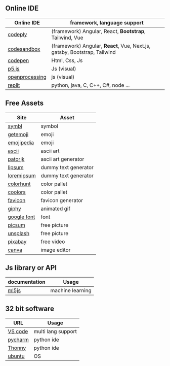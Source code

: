 ## Online IDE

| Online IDE                                    | framework, language support                                               |
| --------------------------------------------- | ------------------------------------------------------------------------- |
| [codeply](https://www.codeply.com/)           | (framework) Angular, React, **Bootstrap**, Tailwind, Vue                  |
| [codesandbox](https://codesandbox.io/)        | (framework) Angular, **React**, Vue, Next.js, gatsby, Bootstrap, Tailwind |
| [codepen](https://codepen.io/)                | Html, Css, Js                                                             |
| [p5.js](https://p5js.org/get-started/)        | Js (visual)                                                               |
| [openprocessing](https://openprocessing.org/) | js (visual)                                                               |
| [replit](https://replit.com/)                 | python, java, C, C++, C#, node ...                                        |

## Free Assets

| Site                                                                     | Asset                |
| ------------------------------------------------------------------------ | -------------------- |
| [symbl](https://symbl.cc/en/)                                            | symbol               |
| [getemoji](https://getemoji.com/)                                        | emoji                |
| [emojipedia](https://emojipedia.org/)                                    | emoji                |
| [ascii](https://ascii.co.uk/art)                                         | ascii art            |
| [patorjk](https://patorjk.com/software/taag/#p=display&f=Graffiti&t=joy) | ascii art generator  |
| [lipsum](https://www.lipsum.com/)                                        | dummy text generator |
| [loremipsum](https://loremipsum.io/generator/)                           | dummy text generator |
| [colorhunt](https://colorhunt.co/)                                       | color pallet         |
| [coolors](https://coolors.co/palettes/trending)                          | color pallet         |
| [favicon](https://www.favicon.cc/)                                       | favicon generator    |
| [giphy](https://giphy.com/)                                              | animated gif         |
| [google font](https://fonts.google.com/)                                 | font                 |
| [picsum](https://picsum.photos/)                                         | free picture         |
| [unsplash](https://unsplash.com/)                                        | free picture         |
| [pixabay](https://pixabay.com/videos/)                                   | free video           |
| [canva](https://www.canva.com/)                                          | image editor         |

## Js library or API

| documentation               | Usage            |
| --------------------------- | ---------------- |
| [ml5js](https://ml5js.org/) | machine learning |

## 32 bit software

| URL                                                                                                                                                                                                                                                   | Usage              |
| ----------------------------------------------------------------------------------------------------------------------------------------------------------------------------------------------------------------------------------------------------- | ------------------ |
| [VS code](https://update.code.visualstudio.com/1.32.3/win32-user/stable)                                                                                                                                                                              | multi lang support |
| [pycharm](https://download.jetbrains.com/python/pycharm-community-2018.3.7.exe?_ga=2.234302878.1828403692.1710257105-1898456485.1710257105&_gl=1*1iv8j5*_ga*MTg5ODQ1NjQ4NS4xNzEwMjU3MTA1*_ga_9J976DJZ68*MTcxMDI2NTg1MS4zLjAuMTcxMDI2NTg1MS42MC4wLjA.) | python ide         |
| [Thonny](https://github.com/thonny/thonny/releases/download/v4.1.4/thonny-py38-4.1.4.exe)                                                                                                                                                             | python ide         |
| [ubuntu](https://releases.ubuntu.com/16.04/ubuntu-16.04.6-desktop-i386.iso)                                                                                                                                                                           | OS                 |
